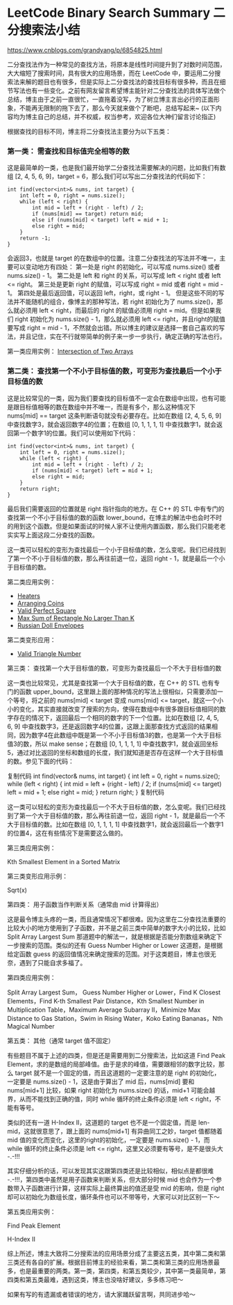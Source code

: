 # LeetCode Binary Search Summary 二分搜索法小结
<https://www.cnblogs.com/grandyang/p/6854825.html>

二分查找法作为一种常见的查找方法，将原本是线性时间提升到了对数时间范围，大大缩短了搜索时间，具有很大的应用场景，而在 LeetCode 中，要运用二分搜索法来解的题目也有很多，但是实际上二分查找法的查找目标有很多种，而且在细节写法也有一些变化。之前有网友留言希望博主能针对二分查找法的具体写法做个总结，博主由于之前一直很忙，一直拖着没写，为了树立博主言出必行的正面形象，不能再无限制的拖下去了，那么今天就来做个了断吧，总结写起来~ (以下内容均为博主自己的总结，并不权威，权当参考，欢迎各位大神们留言讨论指正)

根据查找的目标不同，博主将二分查找法主要分为以下五类：

 

### 第一类： 需查找和目标值完全相等的数

这是最简单的一类，也是我们最开始学二分查找法需要解决的问题，比如我们有数组 [2, 4, 5, 6, 9]，target = 6，那么我们可以写出二分查找法的代码如下：

```
int find(vector<int>& nums, int target) {
    int left = 0, right = nums.size();
    while (left < right) {
        int mid = left + (right - left) / 2;
        if (nums[mid] == target) return mid;
        else if (nums[mid] < target) left = mid + 1;
        else right = mid;
    }
    return -1;
}
```

会返回3，也就是 target 的在数组中的位置。注意二分查找法的写法并不唯一，主要可以变动地方有四处：
第一处是 right 的初始化，可以写成 nums.size() 或者 nums.size() - 1。
第二处是 left 和 right 的关系，可以写成 left < right 或者 left <= right。
第三处是更新 right 的赋值，可以写成 right = mid 或者 right = mid - 1。
第四处是最后返回值，可以返回 left，right，或 right - 1。
但是这些不同的写法并不能随机的组合，像博主的那种写法，若 right 初始化为了 nums.size()，那么就必须用 left < right，而最后的 right 的赋值必须用 right = mid。但是如果我们 right 初始化为 nums.size() - 1，那么就必须用 left <= right，并且right的赋值要写成 right = mid - 1，不然就会出错。所以博主的建议是选择一套自己喜欢的写法，并且记住，实在不行就带简单的例子来一步一步执行，确定正确的写法也行。

第一类应用实例：
[Intersection of Two Arrays](http://www.cnblogs.com/grandyang/p/5507129.html)

 

### 第二类： 查找第一个不小于目标值的数，可变形为查找最后一个小于目标值的数

这是比较常见的一类，因为我们要查找的目标值不一定会在数组中出现，也有可能是跟目标值相等的数在数组中并不唯一，而是有多个，那么这种情况下 nums[mid] == target 这条判断语句就没有必要存在。比如在数组 [2, 4, 5, 6, 9] 中查找数字3，就会返回数字4的位置；在数组 [0, 1, 1, 1, 1] 中查找数字1，就会返回第一个数字1的位置。我们可以使用如下代码：

```
int find(vector<int>& nums, int target) {
    int left = 0, right = nums.size();
    while (left < right) {
        int mid = left + (right - left) / 2;
        if (nums[mid] < target) left = mid + 1;
        else right = mid;
    }
    return right;
}
```

最后我们需要返回的位置就是 right 指针指向的地方。在 C++ 的 STL 中有专门的查找第一个不小于目标值的数的函数 lower_bound，在博主的解法中也会时不时的用到这个函数。但是如果面试的时候人家不让使用内置函数，那么我们只能老老实实写上面这段二分查找的函数。

这一类可以轻松的变形为查找最后一个小于目标值的数，怎么变呢。我们已经找到了第一个不小于目标值的数，那么再往前退一位，返回 right - 1，就是最后一个小于目标值的数。

第二类应用实例：
* [Heaters](http://www.cnblogs.com/grandyang/p/6181626.html)
* [Arranging Coins](http://www.cnblogs.com/grandyang/p/6026066.html)
* [Valid Perfect Square](http://www.cnblogs.com/grandyang/p/5619296.html)
* [Max Sum of Rectangle No Larger Than K](http://www.cnblogs.com/grandyang/p/5617660.html)
* [Russian Doll Envelopes](http://www.cnblogs.com/grandyang/p/5568818.html)
 
第二类变形应用：
* [Valid Triangle Number](http://www.cnblogs.com/grandyang/p/7053730.html)
 
第三类： 查找第一个大于目标值的数，可变形为查找最后一个不大于目标值的数

这一类也比较常见，尤其是查找第一个大于目标值的数，在 C++ 的 STL 也有专门的函数 upper_bound，这里跟上面的那种情况的写法上很相似，只需要添加一个等号，将之前的 nums[mid] < target 变成 nums[mid] <= target，就这一个小小的变化，其实直接就改变了搜索的方向，使得在数组中有很多跟目标值相同的数字存在的情况下，返回最后一个相同的数字的下一个位置。比如在数组 [2, 4, 5, 6, 9] 中查找数字3，还是返回数字4的位置，这跟上面那查找方式返回的结果相同，因为数字4在此数组中既是第一个不小于目标值3的数，也是第一个大于目标值3的数，所以 make sense；在数组 [0, 1, 1, 1, 1] 中查找数字1，就会返回坐标5，通过对比返回的坐标和数组的长度，我们就知道是否存在这样一个大于目标值的数。参见下面的代码：

 

复制代码
int find(vector<int>& nums, int target) {
    int left = 0, right = nums.size();
    while (left < right) {
        int mid = left + (right - left) / 2;
        if (nums[mid] <= target) left = mid + 1;
        else right = mid;
    }
    return right;
}
复制代码
 

这一类可以轻松的变形为查找最后一个不大于目标值的数，怎么变呢。我们已经找到了第一个大于目标值的数，那么再往前退一位，返回 right - 1，就是最后一个不大于目标值的数。比如在数组 [0, 1, 1, 1, 1] 中查找数字1，就会返回最后一个数字1的位置4，这在有些情况下是需要这么做的。

第三类应用实例：

Kth Smallest Element in a Sorted Matrix

第三类变形应用示例：

Sqrt(x)

 

第四类： 用子函数当作判断关系（通常由 mid 计算得出）

这是最令博主头疼的一类，而且通常情况下都很难。因为这里在二分查找法重要的比较大小的地方使用到了子函数，并不是之前三类中简单的数字大小的比较，比如 Split Array Largest Sum 那道题中的解法一，就是根据是否能分割数组来确定下一步搜索的范围。类似的还有 Guess Number Higher or Lower 这道题，是根据给定函数 guess 的返回值情况来确定搜索的范围。对于这类题目，博主也很无奈，遇到了只能自求多福了。

第四类应用实例：

Split Array Largest Sum， Guess Number Higher or Lower，Find K Closest Elements，Find K-th Smallest Pair Distance，Kth Smallest Number in Multiplication Table，Maximum Average Subarray II，Minimize Max Distance to Gas Station，Swim in Rising Water，Koko Eating Bananas，Nth Magical Number

 

第五类： 其他（通常 target 值不固定）

有些题目不属于上述的四类，但是还是需要用到二分搜索法，比如这道 Find Peak Element，求的是数组的局部峰值。由于是求的峰值，需要跟相邻的数字比较，那么 target 就不是一个固定的值，而且这道题的一定要注意的是 right 的初始化，一定要是 nums.size() - 1，这是由于算出了 mid 后，nums[mid] 要和 nums[mid+1] 比较，如果 right 初始化为 nums.size() 的话，mid+1 可能会越界，从而不能找到正确的值，同时 while 循环的终止条件必须是 left < right，不能有等号。

类似的还有一道 H-Index II，这道题的 target 也不是一个固定值，而是 len-mid，这就很意思了，跟上面的 nums[mid+1] 有异曲同工之妙，target 值都随着 mid 值的变化而变化，这里的right的初始化，一定要是 nums.size() - 1，而 while 循环的终止条件必须是 left <= right，这里又必须要有等号，是不是很头大 -.-!!!

其实仔细分析的话，可以发现其实这跟第四类还是比较相似，相似点是都很难 -.-!!!，第四类中虽然是用子函数来判断关系，但大部分时候 mid 也会作为一个参数带入子函数进行计算，这样实际上最终算出的值还是受 mid 的影响，但是 right 却可以初始化为数组长度，循环条件也可以不带等号，大家可以对比区别一下～

第五类应用实例：

Find Peak Element

H-Index II

 

综上所述，博主大致将二分搜索法的应用场景分成了主要这五类，其中第二类和第三类还有各自的扩展。根据目前博主的经验来看，第二类和第三类的应用场景最多，也是最重要的两类。第一类，第四类，和第五类较少，其中第一类最简单，第四类和第五类最难，遇到这类，博主也没啥好建议，多多练习吧～

 

如果有写的有遗漏或者错误的地方，请大家踊跃留言啊，共同进步哈～